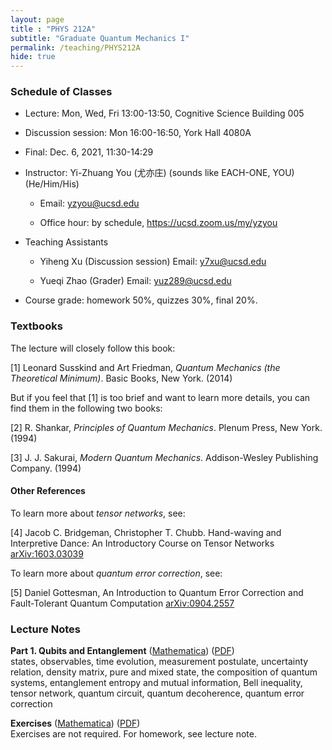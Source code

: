 ```yaml
---
layout: page 
title : "PHYS 212A"
subtitle: "Graduate Quantum Mechanics I"
permalink: /teaching/PHYS212A
hide: true
---
```


### Schedule of Classes

* Lecture: Mon, Wed, Fri 13:00-13:50, Cognitive Science Building 005

* Discussion session: Mon 16:00-16:50, York Hall 4080A 

* Final: Dec. 6, 2021, 11:30-14:29 

* Instructor: Yi-Zhuang You (尤亦庄) (sounds like EACH-ONE, YOU) (He/Him/His)

  * Email: <yzyou@ucsd.edu>

  * Office hour: by schedule, <https://ucsd.zoom.us/my/yzyou>

* Teaching Assistants
 
  * Yiheng Xu  (Discussion session) Email: <y7xu@ucsd.edu>

  * Yueqi Zhao (Grader) Email: <yuz289@ucsd.edu>

* Course grade: homework 50%, quizzes 30%, final 20%.


### Textbooks

The lecture will closely follow this book:

[1] Leonard Susskind and Art Friedman, *Quantum Mechanics (the Theoretical Minimum)*. Basic Books, New York. (2014)

But if you feel that [1] is too brief and want to learn more details, you can find them in the following two books:

[2] R. Shankar, *Principles of Quantum Mechanics*. Plenum Press, New York. (1994)

[3] J. J. Sakurai, *Modern Quantum Mechanics*. Addison-Wesley Publishing Company. (1994)

#### Other References

To learn more about *tensor networks*, see:

[4] Jacob C. Bridgeman, Christopher T. Chubb. Hand-waving and Interpretive Dance: An Introductory Course on Tensor Networks [arXiv:1603.03039](https://arxiv.org/abs/1603.03039)

To learn more about *quantum error correction*, see:

[5] Daniel Gottesman, An Introduction to Quantum Error Correction and Fault-Tolerant Quantum Computation [arXiv:0904.2557](https://arxiv.org/abs/0904.2557)

### Lecture Notes

**Part 1. Qubits and Entanglement** ([Mathematica](/teaching/PHYS212A/QubitsAndEntanglement.nb)) ([PDF](/teaching/PHYS212A/QubitsAndEntanglement.pdf))  
states, observables, time evolution, measurement postulate, uncertainty relation, density matrix, pure and mixed state, the composition of quantum systems, entanglement entropy and mutual information, Bell inequality, tensor network, quantum circuit, quantum decoherence, quantum error correction

**Exercises** ([Mathematica](/teaching/PHYS212A/Exercises.nb)) ([PDF](/teaching/PHYS212A/Exercises.pdf))  
Exercises are not required. For homework, see lecture note.
